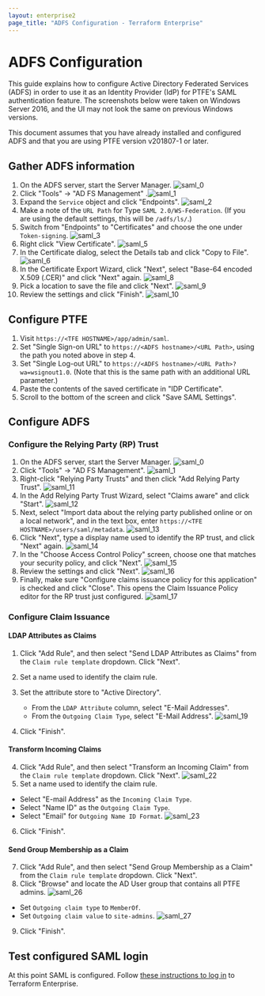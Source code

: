 ```yaml
---
layout: enterprise2
page_title: "ADFS Configuration - Terraform Enterprise"
---
```


# ADFS Configuration

This guide explains how to configure Active Directory Federated Services (ADFS) in order to use it as an Identity Provider (IdP) for PTFE's SAML authentication feature. The screenshots below were taken on Windows Server 2016, and the UI may not look the same on previous Windows versions.

This document assumes that you have already installed and configured ADFS and that you are using PTFE version v201807-1 or later.

## Gather ADFS information

1. On the ADFS server, start the Server Manager.
  ![saml_0](./images/saml_0.png)
2. Click "Tools" -> "AD FS Management"
  .![saml_1](./images/saml_1.png)
3. Expand the `Service` object and click "Endpoints".
  ![saml_2](./images/saml_2.png)
4. Make a note of the `URL Path` for Type `SAML 2.0/WS-Federation`. (If you are using the default settings, this will be `/adfs/ls/`.)
5. Switch from "Endpoints" to "Certificates" and choose the one under `Token-signing`.
  ![saml_3](./images/saml_3.png)
6. Right click "View Certificate".
  ![saml_5](./images/saml_5.png)
7. In the Certificate dialog, select the Details tab and click "Copy to File".
  ![saml_6](./images/saml_6.png)
8. In the Certificate Export Wizard, click "Next", select "Base-64 encoded X.509 (.CER)" and click "Next" again.
  ![saml_8](./images/saml_8.png)
9. Pick a location to save the file and click "Next".
  ![saml_9](./images/saml_9.png)
10. Review the settings and click "Finish".
  ![saml_10](./images/saml_10.png)

## Configure PTFE

1. Visit `https://<TFE HOSTNAME>/app/admin/saml`.
2. Set "Single Sign-on URL" to `https://<ADFS hostname>/<URL Path>`, using the path you noted above in step 4.
3. Set "Single Log-out URL" to `https://<ADFS hostname>/<URL Path>?wa=wsignout1.0`. (Note that this is the same path with an additional URL parameter.)
4. Paste the contents of the saved certificate in "IDP Certificate".
5. Scroll to the bottom of the screen and click "Save SAML Settings".

## Configure ADFS

### Configure the Relying Party (RP) Trust

1. On the ADFS server, start the Server Manager.
   ![saml_0](./images/saml_0.png)
2. Click "Tools" -> "AD FS Management".
   ![saml_1](./images/saml_1.png)
3. Right-click "Relying Party Trusts" and then click "Add Relying Party Trust".
   ![saml_11](./images/saml_11.png)
4. In the Add Relying Party Trust Wizard, select "Claims aware" and click "Start".
   ![saml_12](./images/saml_12.png)
5. Next, select "Import data about the relying party published online or on a local network", and in the text box, enter `https://<TFE HOSTNAME>/users/saml/metadata`.
   ![saml_13](./images/saml_13.png)
6. Click "Next", type a display name used to identify the RP trust, and click "Next" again.
   ![saml_14](./images/saml_14.png)
7. In the "Choose Access Control Policy" screen, choose one that matches your security policy, and click "Next".
   ![saml_15](./images/saml_15.png)
8. Review the settings and click "Next".
   ![saml_16](./images/saml_16.png)
9. Finally, make sure "Configure claims issuance policy for this application" is checked and click "Close". This opens the Claim Issuance Policy editor for the RP trust just configured.
   ![saml_17](./images/saml_17.png)

### Configure Claim Issuance

#### LDAP Attributes as Claims

1. Click "Add Rule", and then select "Send LDAP Attributes as Claims" from the `Claim rule template` dropdown. Click "Next".
2. Set a name used to identify the claim rule.
3. Set the attribute store to "Active Directory".
   - From the `LDAP Attribute` column, select "E-Mail Addresses".
   - From the `Outgoing Claim Type`, select "E-Mail Address".
![saml_19](./images/saml_19.png)

4. Click "Finish".

#### Transform Incoming Claims

4. Click "Add Rule", and then select "Transform an Incoming Claim" from the `Claim rule template` dropdown. Click "Next".
   ![saml_22](./images/saml_22.png)
5. Set a name used to identify the claim rule.
  - Select "E-mail Address" as the `Incoming Claim Type`.
  - Select "Name ID" as the `Outgoing Claim Type`.
  - Select "Email" for `Outgoing Name ID Format`.
![saml_23](./images/saml_23.png)

6. Click "Finish".

#### Send Group Membership as a Claim

7. Click "Add Rule", and then select "Send Group Membership as a Claim" from the `Claim rule template` dropdown. Click "Next".
8. Click "Browse" and locate the AD User group that contains all PTFE admins.
   ![saml_26](./images/saml_26.png)
  - Set `Outgoing claim type` to `MemberOf`.
  - Set `Outgoing claim value` to `site-admins`.
      ![saml_27](./images/saml_27.png)
9. Click "Finish".

## Test configured SAML login

At this point SAML is configured. Follow [these instructions to log in](./login.html) to Terraform Enterprise.
